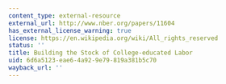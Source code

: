 ```yaml
---
content_type: external-resource
external_url: http://www.nber.org/papers/11604
has_external_license_warning: true
license: https://en.wikipedia.org/wiki/All_rights_reserved
status: ''
title: Building the Stock of College-educated Labor
uid: 6d6a5123-eae6-4a92-9e79-819a381b5c70
wayback_url: ''
---
```

